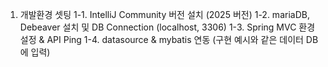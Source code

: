 1. 개발환경 셋팅
   1-1. IntelliJ Community 버전 설치 (2025 버전)
   1-2. mariaDB, Debeaver 설치 및 DB Connection (localhost, 3306)
   1-3. Spring MVC 환경설정 & API Ping
   1-4. datasource & mybatis 연동 (구현 예시와 같은 데이터 DB에 입력)
